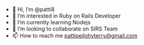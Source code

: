 - 👋 Hi, I’m @patti8
- 👀 I’m interested in Ruby on Rails Developer
- 🌱 I’m currently learning Nodejs
- 💞️ I’m looking to collaborate on SIRS Team
- 📫 How to reach me pattipeilohyterry@gmail.com

<!---
patti8/patti8 is a ✨ special ✨ repository because its `README.md` (this file) appears on your GitHub profile.
You can click the Preview link to take a look at your changes.
--->
